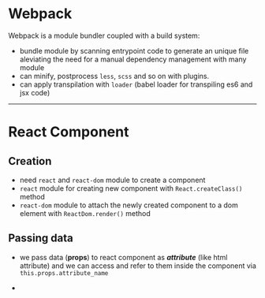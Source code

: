 # Webpack

Webpack is a module bundler coupled with a build system:

- bundle module by scanning entrypoint code to generate an unique file aleviating the need for a manual dependency management with many module
- can minify, postprocess `less`, `scss` and so on with plugins.
- can apply transpilation with `loader` (babel loader for transpiling es6 and jsx code)


----------------------------------------------------------

# React Component

## Creation

- need `react` and `react-dom` module to create a component 
- `react` module for creating new component with `React.createClass()` method
- `react-dom` module to attach the newly created component to a dom element with `ReactDom.render()` method

## Passing data

- we pass data (**props**) to react component as ***attribute*** (like html attribute) and we can access and refer to them inside the component via `this.props.attribute_name`

- 
